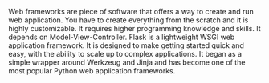 Web frameworks are piece of software that offers a way
to create and run web application.
You have to create everything from the scratch and it is highly
customizable. It requires higher programming knowledge and skills.
It depends on Model-View-Controller.
Flask is a lightweight WSGI web application framework. It is
designed to make getting started quick and easy, with the ability
to scale up to complex applications. It began as a simple wrapper
around Werkzeug and Jinja and has become one of the most popular
Python web application frameworks.
